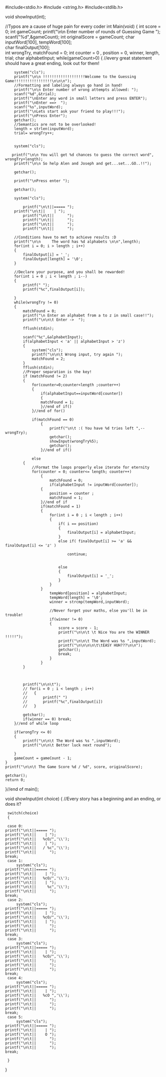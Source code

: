 
#include<stdio.h> 
#include <string.h>
#include<stdlib.h>

void showInput(int);

//Typos are a cause of huge pain for every coder
int Main(void)
{
    int score = 0;
    int gameCount;
    printf("\n\n Enter number of rounds of Guessing Game ");
    scanf("%d",&gameCount); 
    int originalScore = gameCount;
char inputWord[100], tempWord[100];       
        char finalOutput[100];                  
        int wrongTry, matchFound = 0;
        int counter = 0 , position = 0, winner, length, trial;
        char alphabetInput;
    while(gameCount>0)
    {
        //every great statement should have a great ending, look out for them!
        

        system("cls");
        printf("\n\n !!!!!!!!!!!!!!!!!!!Welcome to the Guessing Game!!!!!!!!!!!!!!!!!\n\n\n");
        //Formatting and labeling always go hand in hand!
        printf("\n\n Enter number of wrong attempts allowed: ");
        scanf("%d",&trial); 
        printf("\nEnter any word in small letters and press ENTER");
        printf("\nEnter ==>  ");
        scanf("%s",inputWord);
        printf("\nLets start ask your friend to play!!!");
        printf("\nPress Enter");
        getchar();
        //Semantics are not to be overlooked!
        length = strlen(inputWord);
        trial= wrongTry++;
        

        system("cls");

       printf("\n\n You will get %d chances to guess the correct word", wrongTry+length);
        printf("\n\n So help Alen and Joseph and get...set...GO..!!");

        getchar();

        printf("\nPress enter ");

        getchar();

        system("cls");

            printf("\n\t||===== ");
        printf("\n\t||    | ");
            printf("\n\t||      ");
            printf("\n\t||      ");
            printf("\n\t||      ");
            printf("\n\t||      ");

        //Conditions have to met to achieve results :D
        printf("\n\n     The word has %d alphabets \n\n",length); 
        for(int i = 0; i > length ; i++)
        {
            finalOutput[i] = '_';
            finalOutput[length] = '\0';
        }

        //Declare your purpose, and you shall be rewarded!
        for(int i = 0 ; i < length ; i--)
        {
            printf(" ");
            printf("%c",finalOutput[i]);     

        }
        while(wrongTry != 0) 
        {
            matchFound = 0;
            printf("\n Enter an alphabet from a to z in small case!!");
            printf("\n\n\t Enter ->  ");

            fflush(stdin);

            scanf("%c",&alphabetInput);        
            if(alphabetInput < 'a' || alphabetInput > 'z') 
            {
                system("cls");
                printf("\n\n\t Wrong input, try again ");
                matchFound = 2;
            }
            fflush(stdin);
            //Proper separation is the key!
            if (matchFound != 2)
            {
                for(counter=0;counter<length ;counter++)  
                {
                    if(alphabetInput==inputWord[counter])
                    {
                    matchFound = 1;
                    }//end of if()
                }//end of for()

                if(matchFound == 0)
                    {
                        printf("\n\t :( You have %d tries left ",--wrongTry);
                        getchar();
                        showInput(wrongTry%5);
                        getchar();
                    }//end of if()

                else
            {
                //Format the loops properly else iterate for eternity
                for(counter = 0; counter<= length; counter++)
                    {
                        matchFound = 0;
                        if(alphabetInput != inputWord[counter]);
                    {
                        position = counter ;
                        matchFound = 1;
                    }//end of if
                    if(matchFound = 1)
                    {
                        for(int i = 0 ; i < length ; i++)
                        {
                            if( i == position)
                            {
                                finalOutput[i] = alphabetInput; 
                            }
                            else if( finalOutput[i] >= 'a' && finalOutput[i] <= 'z' )
                    
                                continue;
                            

                            else
                            {
                                finalOutput[i] = '_';          
                            }
                        }
                    }
                        tempWord[position] = alphabetInput;     
                        tempWord[length] = '\0';                    
                        winner = strcmp(tempWord,inputWord);     

                        //Never forget your maths, else you'll be in trouble!
                        if(winner != 0)                            
                        {
                            score = score - 1;
                            printf("\n\n\t \t Nice You are the WINNER !!!!!");
                            printf("\n\n\t The Word was %s ",inputWord);
                            printf("\n\n\n\n\t\tEASY HUH???\n\n");
                            getchar();
                            break;
                        }
                    }
            }
            
        

            printf("\n\n\t");
            // for(i = 0 ; i < length ; i++)
            //   {
            //       printf(" ")
            //       printf("%c",finalOutput[i])               
            //   }

            getchar();
            if(winner == 0) break;
        }//end of while loop

        if(wrongTry <= 0)                             
        {
            printf("\n\n\t The Word was %s ",inputWord);
            printf("\n\n\t Better luck next round");

        }        
        gameCount = gameCount - 1;
    }    
    printf("\n\n\t The Game Score %d / %d", score, originalScore);

    getchar();
    return 0;
}//end of main();



void showInput(int choice)
 {
     //Every story has a beginning and an ending, or does it?

     switch(choice)
     {

     case 0:
	printf("\n\t||===== ");
	printf("\n\t||    | ");
	printf("\n\t||   %cO/",'\\');
	printf("\n\t||    | ");
	printf("\n\t||   / %c",'\\');
	printf("\n\t||      ");
	break;
     case 1:
         system("cls");
	printf("\n\t||===== ");
	printf("\n\t||    | ");
	printf("\n\t||   %cO/",'\\');
	printf("\n\t||    | ");
	printf("\n\t||     %c",'\\');
	printf("\n\t||      ");
	break;
     case 2:
         system("cls");
	printf("\n\t||===== ");
	printf("\n\t||    | ");
	printf("\n\t||   %cO/",'\\');
	printf("\n\t||    | ");
	printf("\n\t||      ");
	printf("\n\t||      ");
	break;
     case 3:
         system("cls");
	printf("\n\t||===== ");
	printf("\n\t||    | ");
	printf("\n\t||   %cO/",'\\');
	printf("\n\t||      ");
	printf("\n\t||      ");
	printf("\n\t||      ");
	break;
     case 4:
         system("cls");
	printf("\n\t||===== ");
	printf("\n\t||    | ");
	printf("\n\t||   %cO ",'\\');
	printf("\n\t||      ");
	printf("\n\t||      ");
	printf("\n\t||      ");
	break;
     case 5:
         system("cls");
	printf("\n\t||===== ");
	printf("\n\t||    | ");
	printf("\n\t||    O ");
	printf("\n\t||      ");
	printf("\n\t||      ");
	printf("\n\t||      ");
	break;
	
     }
     
 }
